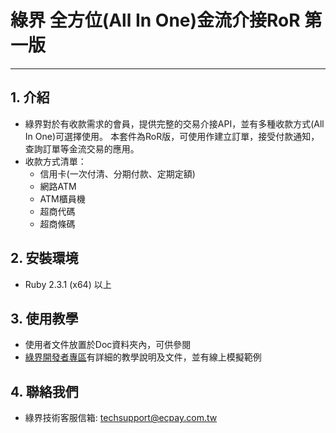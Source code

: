 # 綠界 全方位(All In One)金流介接RoR 第一版
---

## 1. 介紹

  - 綠界對於有收款需求的會員，提供完整的交易介接API，並有多種收款方式(All In One)可選擇使用。 本套件為RoR版，可使用作建立訂單，接受付款通知，查詢訂單等金流交易的應用。
  - 收款方式清單：
    - 信用卡(一次付清、分期付款、定期定額)
    - 網路ATM
    - ATM櫃員機
    - 超商代碼
    - 超商條碼


## 2. 安裝環境
  - Ruby 2.3.1 (x64) 以上
 

## 3. 使用教學
  - 使用者文件放置於Doc資料夾內，可供參閱
  - [綠界開發者專區]有詳細的教學說明及文件，並有線上模擬範例


## 4. 聯絡我們
  - 綠界技術客服信箱: techsupport@ecpay.com.tw




[//]: # (These are reference links used in the body of this note and get stripped out when the markdown processor does its job. There is no need to format nicely because it shouldn't be seen. Thanks SO - http://stackoverflow.com/questions/4823468/store-comments-in-markdown-syntax)

   [綠界開發者專區]: <https://developers.ecpay.com.tw/>